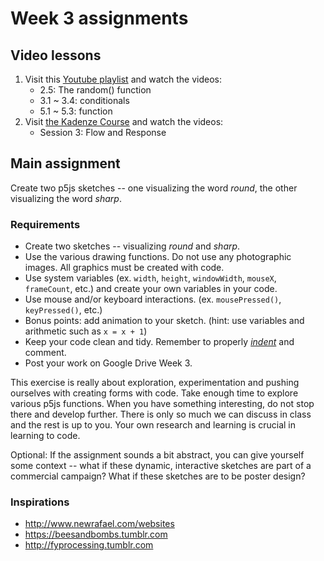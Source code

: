 # Week 3 assignments

## Video lessons

1. Visit this [Youtube playlist](https://www.youtube.com/watch?v=RnS0YNuLfQQ&list=PLRqwX-V7Uu6Zy51Q-x9tMWIv9cueOFTFA&index=5) and watch the videos:
    - 2.5: The random() function
    - 3.1 ~ 3.4: conditionals
    - 5.1 ~ 5.3: function
1. Visit [the Kadenze Course](https://www.kadenze.com/courses/introduction-to-programming-for-the-visual-arts-with-p5-js-i) and watch the videos:
    - Session 3: Flow and Response
    

## Main assignment

Create two p5js sketches -- one visualizing the word *round*, the other visualizing the word *sharp*.

### Requirements
- Create two sketches -- visualizing *round* and *sharp*.
- Use the various drawing functions. Do not use any photographic images. All graphics must be created with code. 
- Use system variables (ex. `width`, `height`, `windowWidth`, `mouseX`, `frameCount`, etc.) and create your own variables in your code.
- Use mouse and/or keyboard interactions. (ex. `mousePressed()`, `keyPressed()`, etc.)
- Bonus points: add animation to your sketch. (hint: use variables and arithmetic such as `x = x + 1`)
- Keep your code clean and tidy. Remember to properly *[indent](http://mrbool.com/importance-of-code-indentation/29079)* and comment.
- Post your work on Google Drive Week 3.

This exercise is really about exploration, experimentation and pushing ourselves with creating forms with code. Take enough time to explore various p5js functions. When you have something interesting, do not stop there and develop further. There is only so much we can discuss in class and the rest is up to you. Your own research and learning is crucial in learning to code. 

Optional: If the assignment sounds a bit abstract, you can give yourself some context -- what if these dynamic, interactive sketches are part of a commercial campaign? What if these sketches are to be poster design?

### Inspirations
- http://www.newrafael.com/websites
- https://beesandbombs.tumblr.com
- http://fyprocessing.tumblr.com
